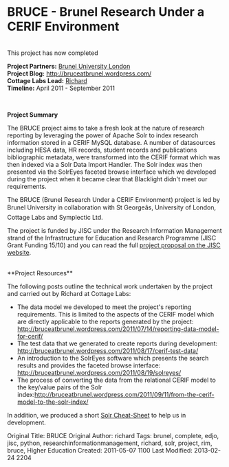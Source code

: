 # BRUCE - Brunel Research Under a CERIF Environment
<br>

<div class="row-fluid">
<div class="span8">
<div class="alert">This project has now completed</div>



<strong>Project Partners:</strong> <a href="http://www.brunel.ac.uk/">Brunel University London</a><br/>
<strong>Project Blog:</strong> <a href="http://bruceatbrunel.wordpress.com/">http://bruceatbrunel.wordpress.com/</a><br/>
<strong>Cottage Labs Lead:</strong> <a href="/author/richard">Richard</a><br/>
<strong>Timeline:</strong> April 2011 - September 2011<br/>
</div>

<div class="span4">
<img src="http://cottagelabs.com/media/Bruce_Leaflet.png" alt="" title="Bruce" class="pull-right img thumbnail span6" />
</div>

</div>
<br>

**Project Summary**

The BRUCE project aims to take a fresh look at the nature of research reporting by leveraging the power of Apache Solr to index research information stored in a CERIF MySQL database.  A number of datasources including HESA data, HR records, student records and publications bibliographic metadata, were transformed into the CERIF format which was then indexed via a Solr Data Import Handler.  The Solr index was then presented via the SolrEyes faceted browse interface which we developed during the project when it became clear that Blacklight didn't meet our requirements.

The BRUCE (Brunel Research Under a CERIF Environment) project is led by Brunel University in collaboration with St Georgeâs, University of London, Cottage Labs and Symplectic Ltd.

The project is funded by JISC under the Research Information Management strand of the Infrastructure for Education and Research Programme (JISC Grant Funding 15/10) and you can read the full <a href="http://www.jisc.ac.uk/whatwedo/projects/bruce.aspx">project proposal on the JISC website</a>.

<br>
**Project Resources**

The following posts outline the technical work undertaken by the project and carried out by Richard at Cottage Labs:

<ul>
<li>The data model we developed to meet the project's reporting requirements.  This is limited to the aspects of the CERIF model which are directly applicable to the reports generated by the project: <a href="http://bruceatbrunel.wordpress.com/2011/07/14/reporting-data-model-for-cerif/">http://bruceatbrunel.wordpress.com/2011/07/14/reporting-data-model-for-cerif/</a></li>

<li>The test data that we generated to create reports during development: <a href="http://bruceatbrunel.wordpress.com/2011/08/17/cerif-test-data/">http://bruceatbrunel.wordpress.com/2011/08/17/cerif-test-data/</a></li>

<li>An introduction to the SolrEyes software which presents the search results and provides the faceted browse interface: <a href="http://bruceatbrunel.wordpress.com/2011/08/19/solreyes/">http://bruceatbrunel.wordpress.com/2011/08/19/solreyes/</a></li>

<li>The process of converting the data from the relational CERIF model to the key/value pairs of the Solr index:<a href="http://bruceatbrunel.wordpress.com/2011/09/11/from-the-cerif-model-to-the-solr-index/">http://bruceatbrunel.wordpress.com/2011/09/11/from-the-cerif-model-to-the-solr-index/</a></li>
</ul>

In addition, we produced a short <a href="http://bruceatbrunel.wordpress.com/2011/05/24/solr-cheat-sheet/">Solr Cheat-Sheet</a> to help us in development.



Original Title: BRUCE
Original Author: richard
Tags: brunel, complete, edjo, jisc, python, researchinformationmanagement, richard, solr, project, rim, bruce, Higher Education
Created: 2011-05-07 1100
Last Modified: 2013-02-24 2204
